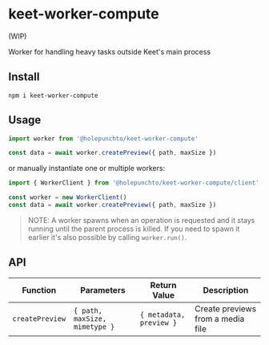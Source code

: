 # keet-worker-compute

(WIP)

Worker for handling heavy tasks outside Keet's main process

## Install

```
npm i keet-worker-compute
```

## Usage

```js
import worker from '@holepunchto/keet-worker-compute'

const data = await worker.createPreview({ path, maxSize })
```

or manually instantiate one or multiple workers:

```js
import { WorkerClient } from '@holepunchto/keet-worker-compute/client'

const worker = new WorkerClient()
const data = await worker.createPreview({ path, maxSize })
```

> NOTE: A worker spawns when an operation is requested and it stays running until the parent process is killed. If you need to spawn it earlier it's also possible by calling `worker.run()`. 

## API

| Function         | Parameters                    | Return Value            | Description
|------------------|-------------------------------|-------------------------|-----------------------------------
| `createPreview`  | `{ path, maxSize, mimetype }` | `{ metadata, preview }` | Create previews from a media file
